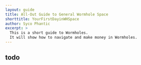 ```yaml
---
layout: guide
title: All-Out Guide to General Wormhole Space
shorttitle: YourFirstDayinWHSpace
author: Syco Phantic
excerpt: >
  This is a short guide to Wormholes.
  It will show how to navigate and make money in Wormholes.
---
```


## todo 
